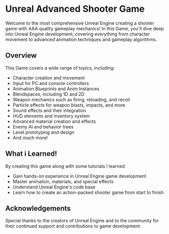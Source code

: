 # Unreal Advanced Shooter Game 

Welcome to the most comprehensive Unreal Engine creating a shooter game with AAA quality gameplay mechanics! In this Game, you'll dive deep into Unreal Engine development, covering everything from character movement to advanced animation techniques and gameplay algorithms.

## Overview

This Game covers a wide range of topics, including:

- Character creation and movement
- Input for PC and console controllers
- Animation Blueprints and Anim Instances
- Blendspaces, including 1D and 2D
- Weapon mechanics such as firing, reloading, and recoil
- Particle effects for weapon blasts, impacts, and more
- Sound effects and their integration
- HUD elements and inventory system
- Advanced material creation and effects
- Enemy AI and behavior trees
- Level prototyping and design
- And much more!

## What i Learned!

By creating this game along with some tutorials I learned

- Gain hands-on experience in Unreal Engine game development
- Master animation, materials, and special effects
- Understand Unreal Engine's code base
- Learn how to create an action-packed shooter game from start to finish

## Acknowledgements

Special thanks to the creators of Unreal Engine and to the community for their continued support and contributions to game development.
